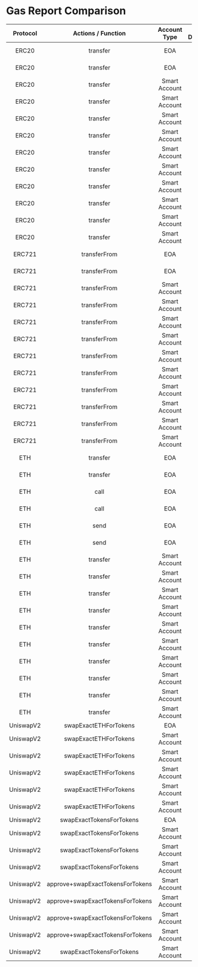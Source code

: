 # Gas Report Comparison

| **Protocol** |      **Actions / Function**      | **Account Type** | **Is Deployed** | **With Paymaster?** | **Receiver Access** | **Gas Used** | **Gas Difference** |
| :----------: | :------------------------------: | :--------------: | :-------------: | :-----------------: | :-----------------: | :----------: | :----------------: |
|    ERC20     |             transfer             |       EOA        |      False      |        False        |    🧊 ColdAccess    |    49921     |         0          |
|    ERC20     |             transfer             |       EOA        |      False      |        False        |    🔥 WarmAccess    |    25221     |         0          |
|    ERC20     |             transfer             |  Smart Account   |      True       |        False        |    🧊 ColdAccess    |    94779     |       🥵 +7        |
|    ERC20     |             transfer             |  Smart Account   |      True       |        False        |    🔥 WarmAccess    |    74880     |       🥵 +7        |
|    ERC20     |             transfer             |  Smart Account   |      False      |        True         |    🧊 ColdAccess    |    335864    |       🥵 +7        |
|    ERC20     |             transfer             |  Smart Account   |      False      |        True         |    🔥 WarmAccess    |    315964    |       🥵 +7        |
|    ERC20     |             transfer             |  Smart Account   |      False      |        False        |    🧊 ColdAccess    |    319078    |       🥵 +7        |
|    ERC20     |             transfer             |  Smart Account   |      False      |        False        |    🔥 WarmAccess    |    299178    |       🥵 +7        |
|    ERC20     |             transfer             |  Smart Account   |      False      |        False        |    🧊 ColdAccess    |    367182    |       🥵 +7        |
|    ERC20     |             transfer             |  Smart Account   |      False      |        False        |    🔥 WarmAccess    |    347283    |       🥵 +7        |
|    ERC20     |             transfer             |  Smart Account   |      True       |        True         |    🧊 ColdAccess    |    111287    |       🥵 +7        |
|    ERC20     |             transfer             |  Smart Account   |      True       |        True         |    🔥 WarmAccess    |    91387     |       🥵 +7        |
|    ERC721    |           transferFrom           |       EOA        |      False      |        False        |    🧊 ColdAccess    |    48483     |         0          |
|    ERC721    |           transferFrom           |       EOA        |      False      |        False        |    🔥 WarmAccess    |    28583     |         0          |
|    ERC721    |           transferFrom           |  Smart Account   |      True       |        False        |    🧊 ColdAccess    |    98265     |       🥵 +7        |
|    ERC721    |           transferFrom           |  Smart Account   |      True       |        False        |    🔥 WarmAccess    |    78365     |       🥵 +7        |
|    ERC721    |           transferFrom           |  Smart Account   |      False      |        True         |    🧊 ColdAccess    |    334553    |       🥵 +7        |
|    ERC721    |           transferFrom           |  Smart Account   |      False      |        True         |    🔥 WarmAccess    |    314653    |       🥵 +7        |
|    ERC721    |           transferFrom           |  Smart Account   |      False      |        False        |    🧊 ColdAccess    |    317768    |       🥵 +7        |
|    ERC721    |           transferFrom           |  Smart Account   |      False      |        False        |    🔥 WarmAccess    |    297868    |       🥵 +7        |
|    ERC721    |           transferFrom           |  Smart Account   |      False      |        False        |    🧊 ColdAccess    |    365873    |       🥵 +7        |
|    ERC721    |           transferFrom           |  Smart Account   |      False      |        False        |    🔥 WarmAccess    |    345973    |       🥵 +7        |
|    ERC721    |           transferFrom           |  Smart Account   |      True       |        True         |    🧊 ColdAccess    |    114802    |       🥵 +7        |
|    ERC721    |           transferFrom           |  Smart Account   |      True       |        True         |    🔥 WarmAccess    |    94902     |       🥵 +7        |
|     ETH      |             transfer             |       EOA        |      False      |        False        |    🧊 ColdAccess    |    53073     |         0          |
|     ETH      |             transfer             |       EOA        |      False      |        False        |    🔥 WarmAccess    |    28073     |         0          |
|     ETH      |               call               |       EOA        |      False      |        False        |    🧊 ColdAccess    |    53201     |         0          |
|     ETH      |               call               |       EOA        |      False      |        False        |    🔥 WarmAccess    |    28201     |         0          |
|     ETH      |               send               |       EOA        |      False      |        False        |    🧊 ColdAccess    |    53201     |         0          |
|     ETH      |               send               |       EOA        |      False      |        False        |    🔥 WarmAccess    |    28201     |         0          |
|     ETH      |             transfer             |  Smart Account   |      True       |        False        |    🧊 ColdAccess    |    102628    |       🥵 +7        |
|     ETH      |             transfer             |  Smart Account   |      True       |        False        |    🔥 WarmAccess    |    77628     |       🥵 +7        |
|     ETH      |             transfer             |  Smart Account   |      False      |        True         |    🧊 ColdAccess    |    338890    |       🥵 +7        |
|     ETH      |             transfer             |  Smart Account   |      False      |        True         |    🔥 WarmAccess    |    313890    |       🥵 +7        |
|     ETH      |             transfer             |  Smart Account   |      False      |        False        |    🧊 ColdAccess    |    322114    |       🥵 +7        |
|     ETH      |             transfer             |  Smart Account   |      False      |        False        |    🔥 WarmAccess    |    297114    |       🥵 +7        |
|     ETH      |             transfer             |  Smart Account   |      False      |        False        |    🧊 ColdAccess    |    370219    |       🥵 +7        |
|     ETH      |             transfer             |  Smart Account   |      False      |        False        |    🔥 WarmAccess    |    345219    |       🥵 +7        |
|     ETH      |             transfer             |  Smart Account   |      True       |        True         |    🧊 ColdAccess    |    119113    |       🥵 +7        |
|     ETH      |             transfer             |  Smart Account   |      True       |        True         |    🔥 WarmAccess    |    94113     |       🥵 +7        |
|  UniswapV2   |      swapExactETHForTokens       |       EOA        |      False      |        False        |         N/A         |    149263    |         0          |
|  UniswapV2   |      swapExactETHForTokens       |  Smart Account   |      True       |        False        |         N/A         |    199254    |       🥵 +7        |
|  UniswapV2   |      swapExactETHForTokens       |  Smart Account   |      False      |        True         |         N/A         |    435628    |       🥵 +7        |
|  UniswapV2   |      swapExactETHForTokens       |  Smart Account   |      False      |        False        |         N/A         |    418759    |       🥵 +7        |
|  UniswapV2   |      swapExactETHForTokens       |  Smart Account   |      False      |        False        |         N/A         |    466864    |       🥵 +7        |
|  UniswapV2   |      swapExactETHForTokens       |  Smart Account   |      True       |        True         |         N/A         |    215829    |       🥵 +7        |
|  UniswapV2   |     swapExactTokensForTokens     |       EOA        |      False      |        False        |         N/A         |    118252    |         0          |
|  UniswapV2   |     swapExactTokensForTokens     |  Smart Account   |      True       |        False        |         N/A         |    168232    |       🥵 +7        |
|  UniswapV2   |     swapExactTokensForTokens     |  Smart Account   |      False      |        True         |         N/A         |    404608    |       🥵 +7        |
|  UniswapV2   |     swapExactTokensForTokens     |  Smart Account   |      False      |        False        |         N/A         |    387726    |       🥵 +7        |
|  UniswapV2   | approve+swapExactTokensForTokens |  Smart Account   |      True       |        False        |         N/A         |    200230    |       🥵 +7        |
|  UniswapV2   | approve+swapExactTokensForTokens |  Smart Account   |      False      |        True         |         N/A         |    436819    |       🥵 +7        |
|  UniswapV2   | approve+swapExactTokensForTokens |  Smart Account   |      False      |        False        |         N/A         |    419749    |       🥵 +7        |
|  UniswapV2   | approve+swapExactTokensForTokens |  Smart Account   |      False      |        False        |         N/A         |    467853    |       🥵 +7        |
|  UniswapV2   |     swapExactTokensForTokens     |  Smart Account   |      True       |        True         |         N/A         |    184820    |       🥵 +7        |
